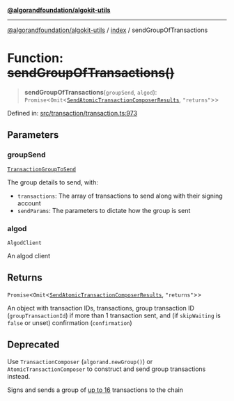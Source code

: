 [**@algorandfoundation/algokit-utils**](../../README.md)

***

[@algorandfoundation/algokit-utils](../../README.md) / [index](../README.md) / sendGroupOfTransactions

# Function: ~~sendGroupOfTransactions()~~

> **sendGroupOfTransactions**(`groupSend`, `algod`): `Promise`\<`Omit`\<[`SendAtomicTransactionComposerResults`](../../types/transaction/interfaces/SendAtomicTransactionComposerResults.md), `"returns"`\>\>

Defined in: [src/transaction/transaction.ts:973](https://github.com/algorandfoundation/algokit-utils-ts/blob/main/src/transaction/transaction.ts#L973)

## Parameters

### groupSend

[`TransactionGroupToSend`](../../types/transaction/interfaces/TransactionGroupToSend.md)

The group details to send, with:
  * `transactions`: The array of transactions to send along with their signing account
  * `sendParams`: The parameters to dictate how the group is sent

### algod

`AlgodClient`

An algod client

## Returns

`Promise`\<`Omit`\<[`SendAtomicTransactionComposerResults`](../../types/transaction/interfaces/SendAtomicTransactionComposerResults.md), `"returns"`\>\>

An object with transaction IDs, transactions, group transaction ID (`groupTransactionId`) if more than 1 transaction sent, and (if `skipWaiting` is `false` or unset) confirmation (`confirmation`)

## Deprecated

Use `TransactionComposer` (`algorand.newGroup()`) or `AtomicTransactionComposer` to construct and send group transactions instead.

Signs and sends a group of [up to 16](https://dev.algorand.co/concepts/transactions/atomic-txn-groups/#create-transactions) transactions to the chain
